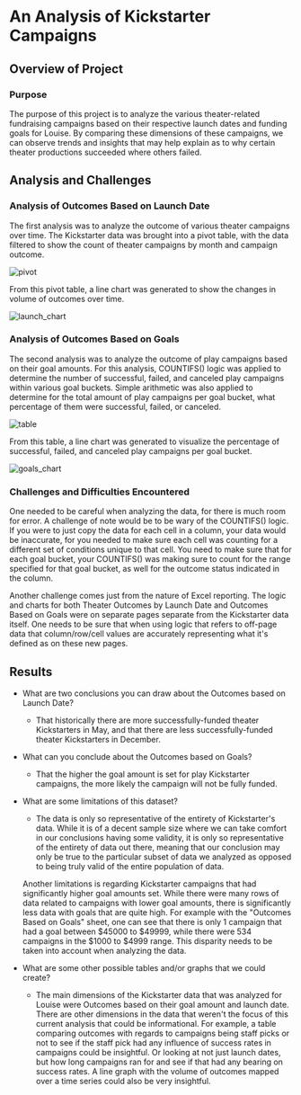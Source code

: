 # An Analysis of Kickstarter Campaigns

## Overview of Project

### Purpose
The purpose of this project is to analyze the various theater-related fundraising campaigns based on their respective launch dates and funding goals for Louise. By comparing these dimensions of these campaigns, we can observe trends and insights that may help explain as to why certain theater productions succeeded where others failed.

## Analysis and Challenges

### Analysis of Outcomes Based on Launch Date
The first analysis was to analyze the outcome of various theater campaigns over time. The Kickstarter data was brought into a pivot table, with the data filtered to show the count of theater campaigns by month and campaign outcome.

![pivot](https://github.com/typicalchazz/Kickstarter-analysis/blob/main/Resources/Theater_Outcomes_Pivot.png)

From this pivot table, a line chart was generated to show the changes in volume of outcomes over time. 

![launch_chart](https://github.com/typicalchazz/Kickstarter-analysis/blob/main/Resources/Theater_Outcomes_vs_Launch.png)

### Analysis of Outcomes Based on Goals
The second analysis was to analyze the outcome of play campaigns based on their goal amounts. For this analysis, COUNTIFS() logic was applied to determine the number of successful, failed, and canceled play campaigns within various goal buckets. Simple arithmetic was also applied to determine for the total amount of play campaigns per goal bucket, what percentage of them were successful, failed, or canceled.

![table](https://github.com/typicalchazz/Kickstarter-analysis/blob/main/Resources/Outcomes_Table.png)

From this table, a line chart was generated to visualize the percentage of successful, failed, and canceled play campaigns per goal bucket.

![goals_chart](https://github.com/typicalchazz/Kickstarter-analysis/blob/main/Resources/Outcomes_vs_Goals.png)

### Challenges and Difficulties Encountered
One needed to be careful when analyzing the data, for there is much room for error. A challenge of note would be to be wary of the COUNTIFS() logic. If you were to just copy the data for each cell in a column, your data would be inaccurate, for you needed to make sure each cell was counting for a different set of conditions unique to that cell. You need to make sure that for each goal bucket, your COUNTIFS() was making sure to count for the range specified for that goal bucket, as well for the outcome status indicated in the column.

Another challenge comes just from the nature of Excel reporting. The logic and charts for both Theater Outcomes by Launch Date and Outcomes Based on Goals were on separate pages separate from the Kickstarter data itself. One needs to be sure that when using logic that refers to off-page data that column/row/cell values are accurately representing what it's defined as on these new pages. 

## Results

- What are two conclusions you can draw about the Outcomes based on Launch Date?
  - That historically there are more successfully-funded theater Kickstarters in May, and that there are less successfully-funded theater Kickstarters in December.

- What can you conclude about the Outcomes based on Goals?
  - That the higher the goal amount is set for play Kickstarter campaigns, the more likely the campaign will not be fully funded.

- What are some limitations of this dataset?
  - The data is only so representative of the entirety of Kickstarter's data. While it is of a decent sample size where we can take comfort in our conclusions having some validity, it is only so representative of the entirety of data out there, meaning that our conclusion may only be true to the particular subset of data we analyzed as opposed to being truly valid of the entire population of data. 
  
  Another limitations is regarding Kickstarter campaigns that had significantly higher goal amounts set. While there were many rows of data related to campaigns with lower goal amounts, there is significantly less data with goals that are quite high. For example with the "Outcomes Based on Goals" sheet, one can see that there is only 1 campaign that had a goal between $45000 to $49999, while there were 534 campaigns in the $1000 to $4999 range. This disparity needs to be taken into account when analyzing the data.

- What are some other possible tables and/or graphs that we could create?
  - The main dimensions of the Kickstarter data that was analyzed for Louise were Outcomes based on their goal amount and launch date. There are other dimensions in the data that weren't the focus of this current analysis that could be informational. For example, a table comparing outcomes with regards to campaigns being staff picks or not to see if the staff pick had any influence of success rates in campaigns could be insightful. Or looking at not just launch dates, but how long campaigns ran for and see if that had any bearing on success rates. A line graph with the volume of outcomes mapped over a time series could also be very insightful.  

